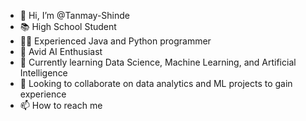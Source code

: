 - 👋 Hi, I’m @Tanmay-Shinde
- 📚 High School Student
- 👨‍💻 Experienced Java and Python programmer
- 🤖 Avid AI Enthusiast
- 🌱 Currently learning Data Science, Machine Learning, and Artificial Intelligence
- 💞️ Looking to collaborate on data analytics and ML projects to gain experience
- 📫 How to reach me 
